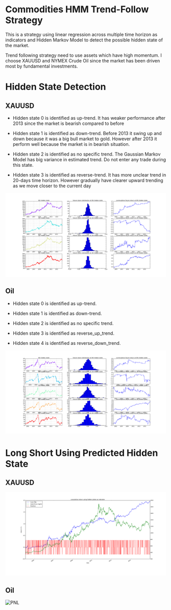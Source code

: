 # Commodities HMM Trend-Follow Strategy

This is a strategy using linear regression across multiple time horizon as
indicators and Hidden Markov Model to detect the possible hidden state of the market.

Trend following strategy need to use assets which have high momentum. I choose
XAUUSD and NYMEX Crude Oil since the market has been driven most by fundamental investments.

# Hidden State Detection
## XAUUSD

  * Hidden state 0 is identified as up-trend. It has weaker performance after 2013 since the market is bearish compared to before   

  * Hidden state 1 is identified as down-trend. Before 2013 it swing up and down because it was a big bull market to gold. However
  after 2013 it perform well because the market is in bearish situation.

  * Hidden state 2 is identified as no specific trend. The Gaussian Markov Model has big variance in estimated trend. Do not enter any
  trade during this state.

  * Hidden state 3 is identified as reverse-trend. It has more unclear trend in 20-days time horizon. However gradually have
  clearer upward trending as we move closer to the current day

![hidden states](decomp.png)

## Oil

* Hidden state 0 is identified as up-trend.   

* Hidden state 1 is identified as down-trend.

* Hidden state 2 is identified as no specific trend.

* Hidden state 3 is identified as reverse_up_trend.

* Hidden state 4 is identified as reverse_down_trend.

![hidden states](decomp_OIL.png)

# Long Short Using Predicted Hidden State

## XAUUSD
![PNL](PNL.png)

## Oil
![PNL](Oil_OIL.png)
